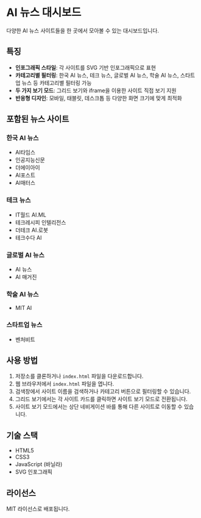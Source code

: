 # AI 뉴스 대시보드

다양한 AI 뉴스 사이트들을 한 곳에서 모아볼 수 있는 대시보드입니다.

## 특징

- **인포그래픽 스타일**: 각 사이트를 SVG 기반 인포그래픽으로 표현
- **카테고리별 필터링**: 한국 AI 뉴스, 테크 뉴스, 글로벌 AI 뉴스, 학술 AI 뉴스, 스타트업 뉴스 등 카테고리별 필터링 가능
- **두 가지 보기 모드**: 그리드 보기와 iframe을 이용한 사이트 직접 보기 지원
- **반응형 디자인**: 모바일, 태블릿, 데스크톱 등 다양한 화면 크기에 맞게 최적화

## 포함된 뉴스 사이트

### 한국 AI 뉴스
- AI타임스
- 인공지능신문
- 더에이아이
- AI포스트
- AI매터스

### 테크 뉴스
- IT월드 AI.ML
- 테크레시피 인텔리전스
- 더테크 AI.로봇
- 테크수다 AI

### 글로벌 AI 뉴스
- AI 뉴스
- AI 매거진

### 학술 AI 뉴스
- MIT AI

### 스타트업 뉴스
- 벤처비트

## 사용 방법

1. 저장소를 클론하거나 `index.html` 파일을 다운로드합니다.
2. 웹 브라우저에서 `index.html` 파일을 엽니다.
3. 검색창에서 사이트 이름을 검색하거나 카테고리 버튼으로 필터링할 수 있습니다.
4. 그리드 보기에서는 각 사이트 카드를 클릭하면 사이트 보기 모드로 전환됩니다.
5. 사이트 보기 모드에서는 상단 네비게이션 바를 통해 다른 사이트로 이동할 수 있습니다.

## 기술 스택

- HTML5
- CSS3
- JavaScript (바닐라)
- SVG 인포그래픽

## 라이선스

MIT 라이선스로 배포됩니다.